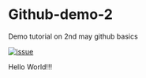 # Github-demo-2
Demo tutorial on 2nd may github basics

[![issue](https://img.shields.io/github/issues/SAHU-01/Github-demo-2)](https://github.com/SAHU-01/Github-demo-2/issues)

Hello World!!!

